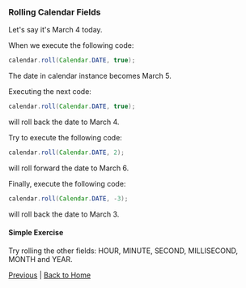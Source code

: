 ### Rolling Calendar Fields

Let's say it's March 4 today.

When we execute the following code:

```java
calendar.roll(Calendar.DATE, true);
```

The date in calendar instance becomes March 5.

Executing the next code:

```java
calendar.roll(Calendar.DATE, true);
```

will roll back the date to March 4.

Try to execute the following code:

```java
calendar.roll(Calendar.DATE, 2);
```

will roll forward the date to March 6.

Finally, execute the following code:

```java
calendar.roll(Calendar.DATE, -3);
```

will roll back the date to March 3.

#### Simple Exercise

Try rolling the other fields: HOUR, MINUTE, SECOND, MILLISECOND, MONTH and YEAR.

[Previous](calendar-09-display-names.md) | [Back to Home](../../README.md)
